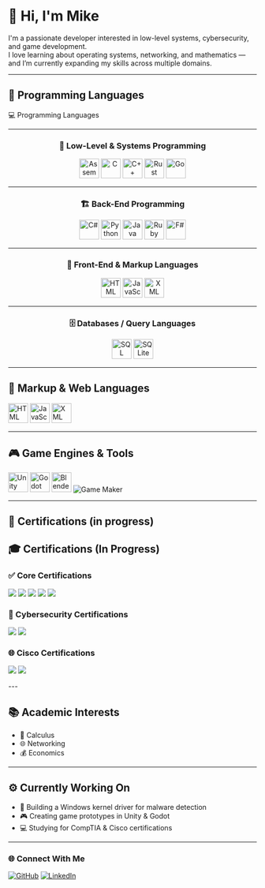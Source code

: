 # 👋 Hi, I'm Mike

I'm a passionate developer interested in low-level systems, cybersecurity, and game development.  
I love learning about operating systems, networking, and mathematics — and I’m currently expanding my skills across multiple domains.

---

## 🧩 Programming Languages
<p>
<img ## <p align="center">💻 Programming Languages</p>

---

### <p align="center">🧬 Low-Level & Systems Programming</p>
<p align="center">
  <img src="https://cdn.simpleicons.org/amd/black" width="40" title="Assembly (CPU / ASM)" />
  <img src="https://cdn.jsdelivr.net/gh/devicons/devicon/icons/c/c-original.svg" width="40" title="C" />
  <img src="https://cdn.jsdelivr.net/gh/devicons/devicon/icons/cplusplus/cplusplus-original.svg" width="40" title="C++" />
  <img src="https://cdn.jsdelivr.net/gh/devicons/devicon/icons/rust/rust-original.svg" width="40" title="Rust" />
  <img src="https://cdn.jsdelivr.net/gh/devicons/devicon/icons/go/go-original.svg" width="40" title="Go" />
</p>

---

### <p align="center">🏗️ Back-End Programming</p>
<p align="center">
  <img src="https://cdn.jsdelivr.net/gh/devicons/devicon/icons/csharp/csharp-original.svg" width="40" title="C#" />
  <img src="https://cdn.jsdelivr.net/gh/devicons/devicon/icons/python/python-original.svg" width="40" title="Python" />
  <img src="https://cdn.jsdelivr.net/gh/devicons/devicon/icons/java/java-original.svg" width="40" title="Java" />
  <img src="https://cdn.jsdelivr.net/gh/devicons/devicon/icons/ruby/ruby-original.svg" width="40" title="Ruby" />
  <img src="https://cdn.jsdelivr.net/gh/devicons/devicon/icons/fsharp/fsharp-original.svg" width="40" title="F#" />
</p>

---

### <p align="center">🎨 Front-End & Markup Languages</p>
<p align="center">
  <img src="https://cdn.jsdelivr.net/gh/devicons/devicon/icons/html5/html5-original.svg" width="40" title="HTML" />
  <img src="https://cdn.jsdelivr.net/gh/devicons/devicon/icons/javascript/javascript-original.svg" width="40" title="JavaScript" />
  <img src="https://cdn.jsdelivr.net/gh/devicons/devicon/icons/xml/xml-original.svg" width="40" title="XML" />
</p>

---

### <p align="center">🗄️ Databases / Query Languages</p>
<p align="center">
  <img src="https://cdn.jsdelivr.net/gh/devicons/devicon/icons/mysql/mysql-original.svg" width="40" title="SQL" />
  <img src="https://cdn.jsdelivr.net/gh/devicons/devicon/icons/sqlite/sqlite-original.svg" width="40" title="SQLite" />
</p>

---

## 🧱 Markup & Web Languages
<p>
  <img src="https://cdn.jsdelivr.net/gh/devicons/devicon/icons/html5/html5-original.svg" width="40" title="HTML"/>
  <img src="https://cdn.jsdelivr.net/gh/devicons/devicon/icons/javascript/javascript-original.svg" width="40" title="JavaScript"/>
  <img src="https://cdn.jsdelivr.net/gh/devicons/devicon/icons/xml/xml-original.svg" width="40" title="XML"/>
</p>

---

## 🎮 Game Engines & Tools
<p>
  <img src="https://cdn.jsdelivr.net/gh/devicons/devicon/icons/unity/unity-original.svg" width="40" title="Unity"/>
  <img src="https://cdn.jsdelivr.net/gh/devicons/devicon/icons/godot/godot-original.svg" width="40" title="Godot"/>
  <img src="https://cdn.jsdelivr.net/gh/devicons/devicon/icons/blender/blender-original.svg" width="40" title="Blender"/>
  <img src="https://img.shields.io/badge/GameMaker-000000?style=for-the-badge&logo=gamemaker&logoColor=white" title="Game Maker"/>
</p>

---

## 🧰 Certifications (in progress)
## 🎓 Certifications (In Progress)

### ✅ Core Certifications
<p>
  <img src="https://img.shields.io/badge/CompTIA-A%2B-0053A0?style=for-the-badge&logo=comptia&logoColor=white" />
  <img src="https://img.shields.io/badge/CompTIA-Network%2B-EA0000?style=for-the-badge&logo=comptia&logoColor=white" />
  <img src="https://img.shields.io/badge/CompTIA-Security%2B-8A2BE2?style=for-the-badge&logo=comptia&logoColor=white" />
  <img src="https://img.shields.io/badge/Linux%2B-000000?style=for-the-badge&logo=linux&logoColor=white" />
  <img
src="https://img.shields.io/badge/CompTIA-Server%2B-5A3E85?style=for-the-badge&logo=comptia&logoColor=white"
</p>

### 🔐 Cybersecurity Certifications
<p>
  <img src="https://img.shields.io/badge/CompTIA-CySA%2B-0056A0?style=for-the-badge&logo=comptia&logoColor=white" />
  <img src="https://img.shields.io/badge/CompTIA-CASP%2B-3A225D?style=for-the-badge&logo=comptia&logoColor=white" />
</p>

### 🌐 Cisco Certifications
<p>
  <img src="https://img.shields.io/badge/Cisco-CCNA-1BA0D7?style=for-the-badge&logo=cisco&logoColor=white" />
  <img src="https://img.shields.io/badge/Cisco-Security_Associate-007ACC?style=for-the-badge&logo=cisco&logoColor=white" />
</p>
---

## 📚 Academic Interests
- 📘 Calculus  
- 🌐 Networking  
- 💰 Economics  

---

## ⚙️ Currently Working On
- 🧠 Building a Windows kernel driver for malware detection  
- 🎮 Creating game prototypes in Unity & Godot  
- 💻 Studying for CompTIA & Cisco certifications  

---

### 🌐 Connect With Me
[![GitHub](https://img.shields.io/badge/GitHub-Profile-black?style=for-the-badge&logo=github)](https://github.com/YOUR_USERNAME)
[![LinkedIn](https://img.shields.io/badge/LinkedIn-Connect-blue?style=for-the-badge&logo=linkedin)](https://linkedin.com/in/YOUR_LINK)
